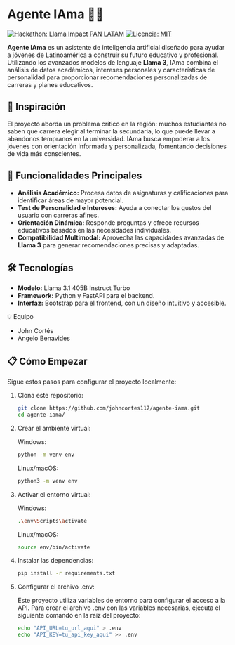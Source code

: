 # Agente IAma 🦙🤖

[![Hackathon: Llama Impact PAN LATAM](https://img.shields.io/badge/Hackathon-Llama%20Impact%20PAN%20LATAM-blue)](https://lablab.ai/event/hackathon-llama-impact-pan-latam-es)
[![Licencia: MIT](https://img.shields.io/badge/Licencia-MIT-green)](LICENSE)

**Agente IAma** es un asistente de inteligencia artificial diseñado para ayudar a jóvenes de Latinoamérica a construir su futuro educativo y profesional. Utilizando los avanzados modelos de lenguaje **Llama 3**, IAma combina el análisis de datos académicos, intereses personales y características de personalidad para proporcionar recomendaciones personalizadas de carreras y planes educativos.

## 🌟 Inspiración

El proyecto aborda un problema crítico en la región: muchos estudiantes no saben qué carrera elegir al terminar la secundaria, lo que puede llevar a abandonos tempranos en la universidad. IAma busca empoderar a los jóvenes con orientación informada y personalizada, fomentando decisiones de vida más conscientes.

## 🚀 Funcionalidades Principales

- **Análisis Académico:** Procesa datos de asignaturas y calificaciones para identificar áreas de mayor potencial.
- **Test de Personalidad e Intereses:** Ayuda a conectar los gustos del usuario con carreras afines.
- **Orientación Dinámica:** Responde preguntas y ofrece recursos educativos basados en las necesidades individuales.
- **Compatibilidad Multimodal:** Aprovecha las capacidades avanzadas de **Llama 3** para generar recomendaciones precisas y adaptadas.

## 🛠️ Tecnologías

- **Modelo:** Llama 3.1 405B Instruct Turbo
- **Framework:** Python y FastAPI para el backend.
- **Interfaz:** Bootstrap para el frontend, con un diseño intuitivo y accesible.

💡 Equipo
- John Cortés
- Angelo Benavides

## 📋 Cómo Empezar

Sigue estos pasos para configurar el proyecto localmente:

1. Clona este repositorio:

   ```bash
   git clone https://github.com/johncortes117/agente-iama.git
   cd agente-iama/
   ```
   
2. Crear el ambiente virtual:

   Windows:
   ```bash
   python -m venv env
   ```
   
   Linux/macOS:
   ```bash
   python3 -m venv env
   ```
   
4. Activar el entorno virtual:

   Windows:
   ```bash
   .\env\Scripts\activate
   ```
   
   Linux/macOS:
   ```bash
   source env/bin/activate
   ```
6. Instalar las dependencias:

   ```bash
   pip install -r requirements.txt
   ```

7. Configurar el archivo .env:

   Este proyecto utiliza variables de entorno para configurar el acceso a la API. Para crear el archivo .env con las variables necesarias, ejecuta el siguiente comando en la raíz del 
   proyecto:

   ```bash
   echo "API_URL=tu_url_aqui" > .env
   echo "API_KEY=tu_api_key_aqui" >> .env
   ```
